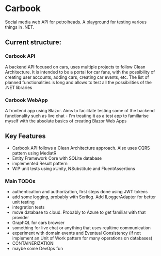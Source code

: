 # Carbook

Social media web API for petrolheads. A playground for testing various things in .NET.

## Current structure:
### Carbook API
A backend API focused on cars, uses multiple projects to follow Clean Architecture. It is intended to be a portal for car fans, with the possibility of creating user accounts, adding cars, creating car events, etc. The list of planned functionalities is long and allows to test all the possibilities of the .NET libraries
### Carbook WebApp
A frontend app using Blazor. Aims to facilitate testing some of the backend functionality such as live chat - I'm treating it as a test app to familiarise myself with the absolute basics of creating Blazor Web Apps

## Key Features

- Carbook API follows a Clean Architecture approach. Also uses CQRS pattern using MediatR
- Entity Framework Core with SQLite database
- implemented Result pattern
- WIP unit tests using xUnity, NSubstitute and FluentAssertions

### Main TODOs
- authentication and authorization, first steps done using JWT tokens
- add some logging, probably with Serilog. Add ILoggerAdapter for better unit testing
- integration tests
- move database to cloud. Probably to Azure to get familiar with that provider
- GraphQL for cars browser
- something for live chat or anything that uses realtime communication
- experiment with domain events and Eventual Consistency (if not implement an Unit of Work pattern for many operations on databases)
- CONTAINERIZATION
- maybe some DevOps fun